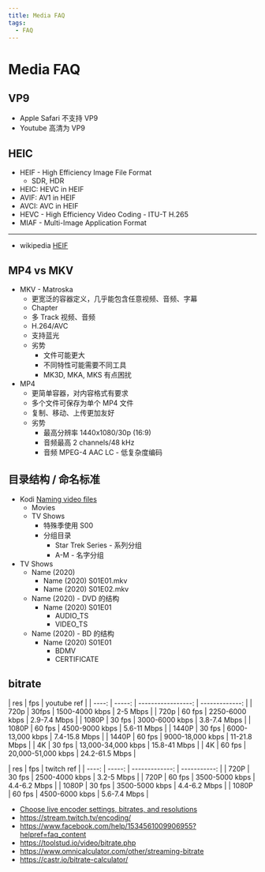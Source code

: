```yaml
---
title: Media FAQ
tags:
  - FAQ
---
```


# Media FAQ

## VP9

- Apple Safari 不支持 VP9
- Youtube 高清为 VP9

## HEIC

- HEIF - High Efficiency Image File Format
  - SDR, HDR
- HEIC: HEVC in HEIF
- AVIF: AV1 in HEIF
- AVCI: AVC in HEIF
- HEVC - High Efficiency Video Coding - ITU-T H.265
- MIAF - Multi-Image Application Format

---

- wikipedia [HEIF](https://en.wikipedia.org/wiki/High_Efficiency_Image_File_Format)

## MP4 vs MKV

- MKV - Matroska
  - 更宽泛的容器定义，几乎能包含任意视频、音频、字幕
  - Chapter
  - 多 Track 视频、音频
  - H.264/AVC
  - 支持蓝光
  - 劣势
    - 文件可能更大
    - 不同特性可能需要不同工具
    - MK3D, MKA, MKS 有点困扰
- MP4
  - 更简单容器，对内容格式有要求
  - 多个文件可保存为单个 MP4 文件
  - 复制、移动、上传更加友好
  - 劣势
    - 最高分辨率 1440x1080/30p (16:9)
    - 音频最高 2 channels/48 kHz
    - 音频 MPEG-4 AAC LC - 低复杂度编码

## 目录结构 / 命名标准

- Kodi [Naming video files](https://kodi.wiki/view/Naming_video_files)
  - Movies
  - TV Shows
    - 特殊季使用 S00
    - 分组目录
      - Star Trek Series - 系列分组
      - A-M - 名字分组
- TV Shows
  - Name (2020)
    - Name (2020) S01E01.mkv
    - Name (2020) S01E02.mkv
  - Name (2020) - DVD 的结构
    - Name (2020) S01E01
      - AUDIO_TS
      - VIDEO_TS
  - Name (2020) - BD 的结构
    - Name (2020) S01E01
      - BDMV
      - CERTIFICATE

## bitrate

|   res |    fps |        youtube ref |
| ----: | -----: | -----------------: | -------------: |
|  720p |  30fps |     1500-4000 kbps |       2-5 Mbps |
|  720p | 60 fps |     2250-6000 kbps |   2.9-7.4 Mbps |
| 1080P | 30 fps |     3000-6000 kbps |   3.8-7.4 Mbps |
| 1080P | 60 fps |     4500-9000 kbps |    5.6-11 Mbps |
| 1440P | 30 fps |   6000-13,000 kbps |  7.4-15.8 Mbps |
| 1440P | 60 fps |   9000-18,000 kbps |   11-21.8 Mbps |
|    4K | 30 fps | 13,000-34,000 kbps |   15.8-41 Mbps |
|    4K | 60 fps | 20,000-51,000 kbps | 24.2-61.5 Mbps |

|   res |    fps |     twitch ref |
| ----: | -----: | -------------: | -----------: |
|  720P | 30 fps | 2500-4000 kbps |   3.2-5 Mbps |
|  720P | 60 fps | 3500-5000 kbps | 4.4-6.2 Mbps |
| 1080P | 30 fps | 3500-5000 kbps | 4.4-6.2 Mbps |
| 1080P | 60 fps | 4500-6000 kbps | 5.6-7.4 Mbps |

- [Choose live encoder settings, bitrates, and resolutions](https://support.google.com/youtube/answer/2853702?hl=en#zippy=%2Ck-p-fps%2Cp-fps%2Cp)
- https://stream.twitch.tv/encoding/
- https://www.facebook.com/help/1534561009906955?helpref=faq_content
- https://toolstud.io/video/bitrate.php
- https://www.omnicalculator.com/other/streaming-bitrate
- https://castr.io/bitrate-calculator/
